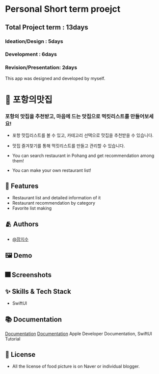 # Personal Short term proejct 

## Total Project term : 13days
### Ideation/Design : 5days
### Development : 6days
### Revision/Presentation: 2days

This app was designed and developed by myself.

# :iphone: 포항의맛집
### 포항의 맛집을 추천받고, 마음에 드는 맛집으로 먹킷리스트를 만들어보세요!

- 포항 맛집리스트를 볼 수 있고, 카테고리 선택으로 맛집을 추천받을 수 있습니다.
- 맛집 즐겨찾기를 통해 먹킷리스트를 만들고 관리할 수 있습니다.

- You can search restaurant in Pohang and get recommendation among them!
- You can make your own restaurant list!


## :pushpin: Features

- Restaurant list and detailed information of it
- Restaurant recommendation by category 
- Favorite list making


## :people_hugging: Authors

- [@장지수](https://github.com/Rookie0031/)

## :framed_picture: Demo




## :fireworks: Screenshots



## :sparkles: Skills & Tech Stack
- SwiftUI

## :books: Documentation

[Documentation](https://github.com/MMMIIIN/Gominsee)
[Documentation](https://github.com/MMMIIIN/wwdc2022)
 Apple Developer Documentation, SwiftUI Tutorial
 


## :lock_with_ink_pen: License
- All the license of food picture is on Naver or individual blogger.

